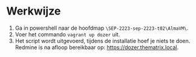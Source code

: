 # Werkwijze

1. Ga in powershell naar de hoofdmap `\SEP-2223-sep-2223-t02\AlmaVM\`.
2. Voer het commando `vagrant up dozer` uit.
3. Het script wordt uitgevoerd, tijdens de installatie hoef je niets te doen. Redmine is na afloop bereikbaar op: <https://dozer.thematrix.local>.
